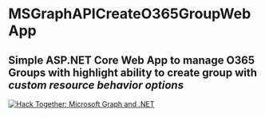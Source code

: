 # MSGraphAPICreateO365GroupWebApp
## Simple ASP.NET Core Web App to manage O365 Groups with highlight ability to create group with <i>custom resource behavior options</i>
[![Hack Together: Microsoft Graph and .NET](https://img.shields.io/badge/Microsoft%20-Hack--Together-orange?style=for-the-badge&logo=microsoft)](https://github.com/microsoft/hack-together)
